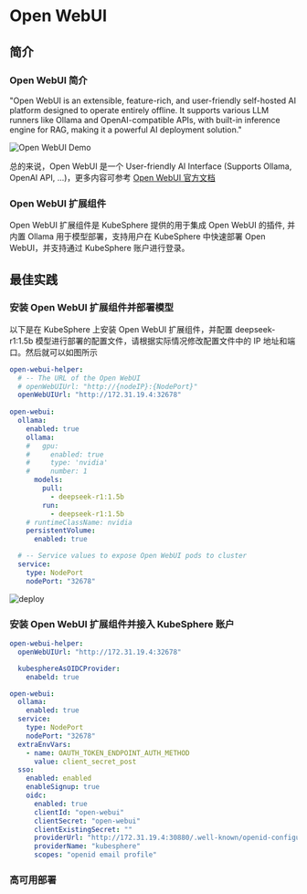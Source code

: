 # Open WebUI

## 简介

### Open WebUI 简介

"Open WebUI is an extensible, feature-rich, and user-friendly self-hosted AI platform designed to operate entirely offline. It supports various LLM runners like Ollama and OpenAI-compatible APIs, with built-in inference engine for RAG, making it a powerful AI deployment solution."

![Open WebUI Demo](./image/demo.gif)

总的来说，Open WebUI 是一个 User-friendly AI Interface (Supports Ollama, OpenAI API, ...)，更多内容可参考 [Open WebUI 官方文档](https://docs.openwebui.com/)

### Open WebUI 扩展组件

Open WebUI 扩展组件是 KubeSphere 提供的用于集成 Open WebUI 的插件, 并内置 Ollama 用于模型部署，支持用户在 KubeSphere 中快速部署 Open WebUI，并支持通过 KubeSphere 账户进行登录。

## 最佳实践

### 安装 Open WebUI 扩展组件并部署模型

以下是在 KubeSphere 上安装 Open WebUI 扩展组件，并配置 deepseek-r1:1.5b 模型进行部署的配置文件，请根据实际情况修改配置文件中的 IP 地址和端口。然后就可以如图所示

```yaml
open-webui-helper:
  # -- The URL of the Open WebUI
  # openWebUIUrl: "http://{nodeIP}:{NodePort}"
  openWebUIUrl: "http://172.31.19.4:32678"
  
open-webui:
  ollama:
    enabled: true
    ollama:
    #   gpu:
    #     enabled: true
    #     type: 'nvidia'
    #     number: 1
      models:
        pull:
          - deepseek-r1:1.5b
        run:
          - deepseek-r1:1.5b
    # runtimeClassName: nvidia
    persistentVolume:
      enabled: true

  # -- Service values to expose Open WebUI pods to cluster
  service:
    type: NodePort
    nodePort: "32678"
```

![deploy](./image/deploy-open-webui.gif)
### 安装 Open WebUI 扩展组件并接入 KubeSphere  账户

```yaml
open-webui-helper:
  openWebUIUrl: "http://172.31.19.4:32678"

  kubesphereAsOIDCProvider:
    enabeld: true

open-webui:
  ollama:
    enabled: true
  service:
    type: NodePort
    nodePort: "32678"
  extraEnvVars:
    - name: OAUTH_TOKEN_ENDPOINT_AUTH_METHOD
      value: client_secret_post
  sso:
    enabled: enabled
    enableSignup: true
    oidc:
      enabled: true
      clientId: "open-webui"
      clientSecret: "open-webui"
      clientExistingSecret: ""
      providerUrl: "http://172.31.19.4:30880/.well-known/openid-configuration"
      providerName: "kubesphere"
      scopes: "openid email profile"
```


### 高可用部署